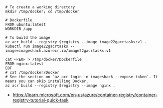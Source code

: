 ```
# To create a working directory
mkdir /tmp/docker; cd /tmp/docker

# Dockerfile
FROM ubuntu:latest
WORKDIR /app

# To build the image
az acr build --registry $registry --image image22gacrtasks:v1 .
kubectl run image22gacrtasks --image=imageshack.azurecr.io/image22gacrtasks:v1
```

```
cat <<EOF > /tmp/docker/Dockerfile
FROM nginx:latest
EOF
# cat /tmp/docker/Docker
# See the section on `az acr login -n imageshack --expose-token`. It means you can skip installing Docker.
az acr build --registry $registry --image nginx .
```

- https://learn.microsoft.com/en-us/azure/container-registry/container-registry-tutorial-quick-task
